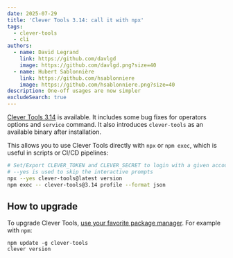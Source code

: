 ```yaml
---
date: 2025-07-29
title: 'Clever Tools 3.14: call it with npx'
tags:
  - clever-tools
  - cli
authors:
  - name: David Legrand
    link: https://github.com/davlgd
    image: https://github.com/davlgd.png?size=40
  - name: Hubert Sablonnière
    link: https://github.com/hsablonniere
    image: https://github.com/hsablonniere.png?size=40
description: One-off usages are now simpler
excludeSearch: true
---
```


[Clever Tools 3.14](https://github.com/CleverCloud/clever-tools/releases/tag/3.14.0) is available. It includes some bug fixes for operators options and `service` command. It also introduces `clever-tools` as an available binary after installation.

This allows you to use Clever Tools directly with `npx` or `npm exec`, which is useful in scripts or CI/CD pipelines:

```bash
# Set/Export CLEVER_TOKEN and CLEVER_SECRET to login with a given account
# --yes is used to skip the interactive prompts
npx --yes clever-tools@latest version
npm exec -- clever-tools@3.14 profile --format json
```

## How to upgrade

To upgrade Clever Tools, [use your favorite package manager](/developers/doc/cli/install/). For example with `npm`:

```
npm update -g clever-tools
clever version
```
